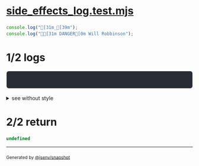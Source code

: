 # [side_effects_log.test.mjs](../side_effects_log.test.mjs)

```js
console.log("[31m_[39m");
console.log("🤖[31m DANGER[0m Will Robbinson");
```

# 1/2 logs

![img](4_console_ansi_many/log_group.svg)

<details>
  <summary>see without style</summary>

```console
_
🤖 DANGER Will Robbinson
```

</details>


# 2/2 return

```js
undefined
```
---

<sub>
  Generated by <a href="https://github.com/jsenv/core/tree/main/packages/independent/snapshot">@jsenv/snapshot</a>
</sub>